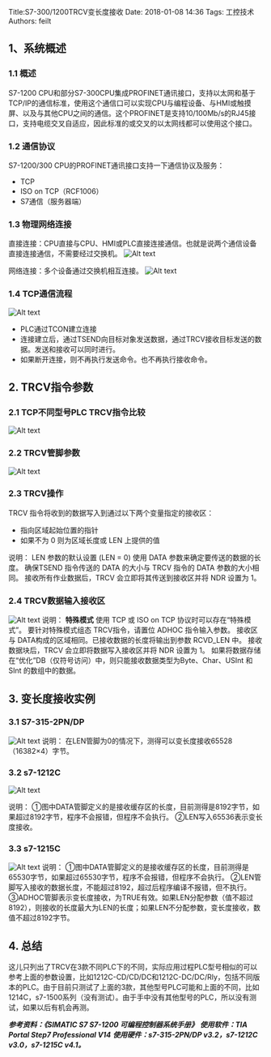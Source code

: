 Title:S7-300/1200TRCV变长度接收
Date: 2018-01-08 14:36
Tags: 工控技术
Authors: feilt


## 1、系统概述
### 1.1 概述
S7-1200 CPU和部分S7-300CPU集成PROFINET通讯接口，支持以太网和基于TCP/IP的通信标准，使用这个通信口可以实现CPU与编程设备、与HMI或触摸屏、以及与其他CPU之间的通信。这个PROFINET是支持10/100Mb/s的RJ45接口，支持电缆交叉自适应，因此标准的或交叉的以太网线都可以使用这个接口。

### 1.2	通信协议
S7-1200/300 CPU的PROFINET通讯接口支持一下通信协议及服务：

* TCP
* ISO on TCP（RCF1006）
* S7通信（服务器端）

### 1.3 物理网络连接
直接连接：CPU直接与CPU、HMI或PLC直接连接通信。也就是说两个通信设备直接连接通信，不需要经过交换机。
![Alt text](/static/images/s7_300_trcv/1.png)

网络连接：多个设备通过交换机相互连接。
![Alt text](/static/images/s7_300_trcv/2.png)

### 1.4 TCP通信流程
![Alt text](/static/images/s7_300_trcv/3.png)

* PLC通过TCON建立连接
* 连接建立后，通过TSEND向目标对象发送数据，通过TRCV接收目标发送的数据。发送和接收可以同时进行。
* 如果断开连接，则不再执行发送命令。也不再执行接收命令。

## 2. TRCV指令参数
### 2.1 TCP不同型号PLC TRCV指令比较
![Alt text](/static/images/s7_300_trcv/4.png)

### 2.2	TRCV管脚参数
![Alt text](/static/images/s7_300_trcv/5.png)

### 2.3 TRCV操作
TRCV 指令将收到的数据写入到通过以下两个变量指定的接收区：

* 指向区域起始位置的指针
* 如果不为 0 则为区域长度或 LEN 上提供的值

说明：
LEN 参数的默认设置 (LEN = 0) 使用 DATA 参数来确定要传送的数据的长度。 确保TSEND 指令传送的 DATA 的大小与 TRCV 指令的 DATA 参数的大小相同。
接收所有作业数据后，TRCV 会立即将其传送到接收区并将 NDR 设置为 1。

### 2.4 TRCV数据输入接收区
![Alt text](/static/images/s7_300_trcv/6.png)
说明：
**特殊模式**
使用 TCP 或 ISO on TCP 协议时可以存在“特殊模式”。 要针对特殊模式组态 TRCV指令，请置位 ADHOC 指令输入参数。 接收区与 DATA构成的区域相同。已接收数据的长度将输出到参数 RCVD_LEN 中。
接收数据块后，TRCV 会立即将数据写入接收区并将 NDR 设置为 1。
如果将数据存储在“优化”DB（仅符号访问）中，则只能接收数据类型为Byte、Char、USInt 和 SInt 的数组中的数据。

## 3. 变长度接收实例
### 3.1 S7-315-2PN/DP
![Alt text](/static/images/s7_300_trcv/7.png)
说明：
在LEN管脚为0的情况下，测得可以变长度接收65528（16382×4）字节。

### 3.2 s7-1212C
![Alt text](/static/images/s7_300_trcv/8.png)

说明：
①图中DATA管脚定义的是接收缓存区的长度，目前测得是8192字节，如果超过8192字节，程序不会报错，但程序不会执行。
②LEN写入65536表示变长度接收。

### 3.3 s7-1215C
![Alt text](/static/images/s7_300_trcv/9.png)
说明：
①图中DATA管脚定义的是接收缓存区的长度，目前测得是65530字节，如果超过65530字节，程序不会报错，但程序不会执行。
②LEN管脚写入接收的数据长度，不能超过8192，超过后程序编译不报错，但不执行。
③ADHOC管脚表示变长度接收，为TRUE有效。如果LEN分配参数（值不超过8192），则接收的长度最大为LEN的长度；如果LEN不分配参数，变长度接收，数值不超过8192字节。

## 4. 总结
这儿只列出了TRCV在3款不同PLC下的不同，实际应用过程PLC型号相似的可以参考上面的参数设置，比如1212C-CD/CD/DC和1212C-DC/DC/Rly，包括不同版本的PLC。由于目前只测试了上面的3款，其他型号PLC可能和上面的不同，比如1214C，s7-1500系列（没有测试）。由于手中没有其他型号的PLC，所以没有测试，如果以后有机会再测。


***参考资料：《SIMATIC S7 S7-1200 可编程控制器系统手册》***
***使用软件：TIA Portal Step7 Professional V14***
***使用硬件：s7-315-2PN/DP v3.2，s7-1212C v3.0，s7-1215C v4.1。***
